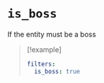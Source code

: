 # `is_boss`

If the entity must be a boss

> [!example]
> ```yaml
> filters:
>   is_boss: true
> ```
